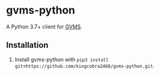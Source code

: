 # gvms-python

A Python 3.7+ client for [GVMS](https://github.com/kingcobra2468/gvms).

## Installation

1. Install gvms-python with `pip3 install git+https://github.com/kingcobra2468/gvms-python.git`.
